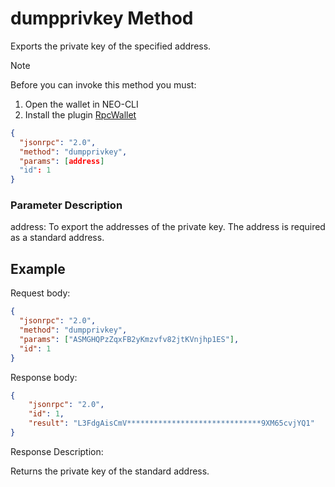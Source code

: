 ﻿# dumpprivkey Method

Exports the private key of the specified address.

> [!Note]
>
> Before you can invoke this method you must:
>
> 1. Open the wallet in NEO-CLI
> 2. Install the plugin [RpcWallet](https://github.com/neo-project/neo-plugins/releases) 

```json
{
  "jsonrpc": "2.0",
  "method": "dumpprivkey",
  "params": [address]
  "id": 1
}
```

### Parameter Description

address: To export the addresses of the private key. The address is required as a standard address.

## Example

Request body:

```json
{
  "jsonrpc": "2.0",
  "method": "dumpprivkey",
  "params": ["ASMGHQPzZqxFB2yKmzvfv82jtKVnjhp1ES"],
  "id": 1
}
```

Response body:

```json
{
    "jsonrpc": "2.0",
    "id": 1,
    "result": "L3FdgAisCmV******************************9XM65cvjYQ1"
}
```

Response Description:

Returns the private key of the standard address.